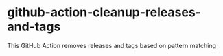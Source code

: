 # github-action-cleanup-releases-and-tags
This GitHub Action removes releases and tags based on pattern matching

